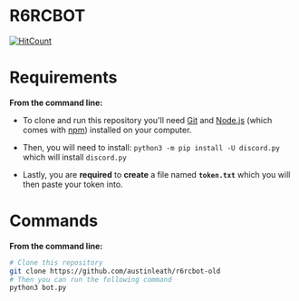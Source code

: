 # R6RCBOT
[![HitCount](http://hits.dwyl.io/austinleath/r6rcbot-old.svg)](http://hits.dwyl.io/austinleath/r6rcbot-old)

# Requirements
**From the command line:**
* To clone and run this repository you'll need [Git](https://git-scm.com) and [Node.js](https://nodejs.org/en/download/) (which comes with [npm](http://npmjs.com)) installed on your computer.

* Then, you will need to install: `python3 -m pip install -U discord.py` which will install `discord.py`

* Lastly, you are **required** to **create** a file named **`token.txt`** which you will then paste your token into.

# Commands

**From the command line:**
```bash
# Clone this repository
git clone https://github.com/austinleath/r6rcbot-old
# Then you can run the following command
python3 bot.py
```
